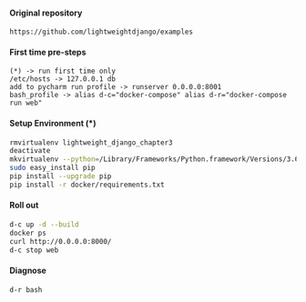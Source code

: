 #### Original repository
    https://github.com/lightweightdjango/examples

#### First time pre-steps
```text
(*) -> run first time only
/etc/hosts -> 127.0.0.1	db
add to pycharm run profile -> runserver 0.0.0.0:8001
bash_profile -> alias d-c="docker-compose" alias d-r="docker-compose run web"
```

#### Setup Environment (*)
```bash
rmvirtualenv lightweight_django_chapter3 
deactivate
mkvirtualenv --python=/Library/Frameworks/Python.framework/Versions/3.6/bin/python3 lightweight_django_chapter3 
sudo easy_install pip
pip install --upgrade pip
pip install -r docker/requirements.txt
```

#### Roll out
```bash
d-c up -d --build
docker ps
curl http://0.0.0.0:8000/
d-c stop web
```


#### Diagnose
```bash
d-r bash
```